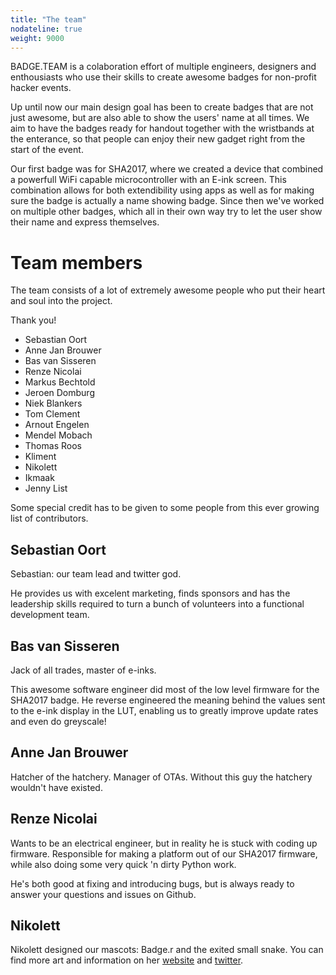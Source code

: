 ```yaml
---
title: "The team"
nodateline: true
weight: 9000
---
```


BADGE.TEAM is a colaboration effort of multiple engineers, designers and enthousiasts who use their skills to create awesome badges for non-profit hacker events.

Up until now our main design goal has been to create badges that are not just awesome, but are also able to show the users' name at all times.
We aim to have the badges ready for handout together with the wristbands at the enterance, so that people can enjoy their new gadget right from the start of the event.

Our first badge was for SHA2017, where we created a device that combined a powerfull WiFi capable microcontroller with an E-ink screen. This combination allows for both extendibility using apps as well as for making sure the badge is actually a name showing badge.
Since then we've worked on multiple other badges, which all in their own way try to let the user show their name and express themselves.

# Team members
The team consists of a lot of extremely awesome people who put their heart and soul into the project.

Thank you!

 - Sebastian Oort
 - Anne Jan Brouwer
 - Bas van Sisseren
 - Renze Nicolai
 - Markus Bechtold
 - Jeroen Domburg
 - Niek Blankers
 - Tom Clement
 - Arnout Engelen
 - Mendel Mobach
 - Thomas Roos
 - Kliment
 - Nikolett
 - Ikmaak
 - Jenny List

Some special credit has to be given to some people from this ever growing list of contributors.

## Sebastian Oort
Sebastian: our team lead and twitter god.

He provides us with excelent marketing, finds sponsors and has the leadership skills required to turn a bunch of volunteers into a functional development team.

## Bas van Sisseren
Jack of all trades, master of e-inks.

This awesome software engineer did most of the low level firmware for the SHA2017 badge. He reverse engineered the meaning behind the values sent to the e-ink display in the LUT, enabling us to greatly improve update rates and even do greyscale!

## Anne Jan Brouwer

Hatcher of the hatchery. Manager of OTAs. Without this guy the hatchery wouldn't have existed.

## Renze Nicolai

Wants to be an electrical engineer, but in reality he is stuck with coding up firmware.
Responsible for making a platform out of our SHA2017 firmware, while also doing some very quick 'n dirty Python work.

He's both good at fixing and introducing bugs, but is always ready to answer your questions and issues on Github.

## Nikolett
Nikolett designed our mascots: Badge.r and the exited small snake. You can find more art and information on her [website](https://ankhaneko.wixsite.com/portfolio) and [twitter](https://twitter.com/Nekolett).

